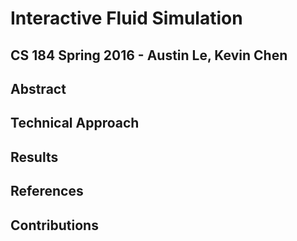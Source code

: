 # Interactive Fluid Simulation

## CS 184 Spring 2016 - Austin Le, Kevin Chen

## Abstract

## Technical Approach

## Results

## References

## Contributions

